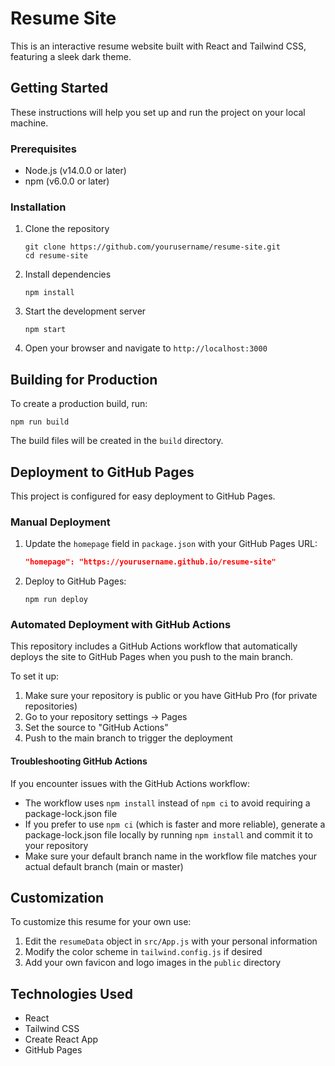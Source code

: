 # Resume Site

This is an interactive resume website built with React and Tailwind CSS, featuring a sleek dark theme.

## Getting Started

These instructions will help you set up and run the project on your local machine.

### Prerequisites

- Node.js (v14.0.0 or later)
- npm (v6.0.0 or later)

### Installation

1. Clone the repository
   ```
   git clone https://github.com/yourusername/resume-site.git
   cd resume-site
   ```

2. Install dependencies
   ```
   npm install
   ```

3. Start the development server
   ```
   npm start
   ```

4. Open your browser and navigate to `http://localhost:3000`

## Building for Production

To create a production build, run:
```
npm run build
``` 

The build files will be created in the `build` directory.

## Deployment to GitHub Pages

This project is configured for easy deployment to GitHub Pages.

### Manual Deployment

1. Update the `homepage` field in `package.json` with your GitHub Pages URL:
   ```json
   "homepage": "https://yourusername.github.io/resume-site"
   ```

2. Deploy to GitHub Pages:
   ```
   npm run deploy
   ```

### Automated Deployment with GitHub Actions

This repository includes a GitHub Actions workflow that automatically deploys the site to GitHub Pages when you push to the main branch.

To set it up:

1. Make sure your repository is public or you have GitHub Pro (for private repositories)
2. Go to your repository settings → Pages
3. Set the source to "GitHub Actions"
4. Push to the main branch to trigger the deployment

#### Troubleshooting GitHub Actions

If you encounter issues with the GitHub Actions workflow:

- The workflow uses `npm install` instead of `npm ci` to avoid requiring a package-lock.json file
- If you prefer to use `npm ci` (which is faster and more reliable), generate a package-lock.json file locally by running `npm install` and commit it to your repository
- Make sure your default branch name in the workflow file matches your actual default branch (main or master)

## Customization

To customize this resume for your own use:

1. Edit the `resumeData` object in `src/App.js` with your personal information
2. Modify the color scheme in `tailwind.config.js` if desired
3. Add your own favicon and logo images in the `public` directory

## Technologies Used

- React
- Tailwind CSS
- Create React App
- GitHub Pages 